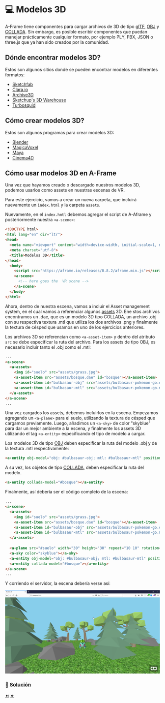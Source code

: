 # :computer: Modelos 3D
A-Frame tiene componentes para cargar archivos de 3D de tipo [glTF](https://aframe.io/docs/0.8.0/components/gltf-model.html), [OBJ](https://aframe.io/docs/0.8.0/components/obj-model.html) y [COLLADA](https://aframe.io/docs/0.8.0/components/collada-model.html). Sin embargo, es posible escribir componentes que puedan manejar prácticamente cualquier formato, por ejemplo PLY, FBX, JSON o three.js que ya han sido creados por la comunidad.

## Dónde encontrar modelos 3D?
Estos son algunos sitios donde se pueden encontrar modelos en diferentes formatos:

* [Sketchfab](https://sketchfab.com/)
* [Clara.io](https://clara.io/)
* [Archive3D](https://archive3d.net/)
* [Sketchup's 3D Warehouse](https://3dwarehouse.sketchup.com/)
* [Turbosquid](https://www.turbosquid.com/Search/3D-Models/free)

## Cómo crear modelos 3D?
Estos son algunos programas para crear modelos 3D:

* [Blender](https://www.blender.org/)
* [MagicaVoxel](https://ephtracy.github.io/)
* [Maya](https://www.autodesk.com/products/maya/overview)
* [Cinema4D](https://www.maxon.net/en-us/)

## Cómo usar modelos 3D en A-Frame
Una vez que hayamos creado o descargado nuestros modelos 3D, podemos usarlos como assets en nuestras escenas de VR.

Para este ejercicio, vamos a crear un nueva carpeta, que incluirá nuevamente un `index.html` y la carpeta `assets`.

Nuevamente, en el `index.hmtl` debemos agregar el script de A-Aframe y posteriormente nuestra `<a-scene>`:

```html
<!DOCTYPE html>
<html lang="en" dir="ltr">
<head>
  <meta name="viewport" content="width=device-width, initial-scale=1, maximum-scale=1">
  <meta charset="utf-8">
  <title>Modelos 3D</title>
</head>
  <body>
    <script src="https://aframe.io/releases/0.8.2/aframe.min.js"></script>
    <a-scene>
      <!-- here goes the  VR scene -->
    </a-scene>
  </body>
</html>
````

Ahora, dentro de nuestra escena, vamos a incluir el Asset management system, en el cual vamos a referenciar algunos [assets](https://github.com/fcor/aframe-workshop/tree/master/docs/code/8.%203D/assets) 3D. Ene stos archivos encontramos un .dae, que es un modelo 3D tipo COLLADA, un archivo .obj con su respectiva textura .mtl que utiliza los dos archivos .png y finalmente la textura de césped que usamos en uno de los ejercicios anteriores.

Los archivos 3D se referencian como `<a-asset-item>` y dentro del atributo `src` se debe especificar la ruta del archivo. Para los assets de tipo OBJ, es necesario incluir tanto el .obj como el .mtl:

```html
...
<a-scene>
  <a-assets>
    <img id="suelo" src="assets/grass.jpg">
    <a-asset-item src="assets/bosque.dae" id="bosque"></a-asset-item>
    <a-asset-item id="bulbasaur-obj" src="assets/bulbasaur-pokemon-go.obj"></a-asset-item>
    <a-asset-item id="bulbasaur-mtl" src="assets/bulbasaur-pokemon-go.mtl"></a-asset-item>
  </a-assets>
</a-scene>
...
```

Una vez cargados los assets, debemos incluirlos en la escena. Empezamos agregando un `<a-plane>` para el suelo, utilizando la textura de césped que cargamos previamente. Luego, añadimos un `<a-sky>` de color "skyblue" para dar un mejor ambiente a la escena, y finalmente los assets 3D utilizando el tag `<a-entity>` especificando el tipo de modelo a cargar.

Los modelos 3D de tipo [OBJ](https://aframe.io/docs/0.8.0/components/obj-model.html) deben especificar la ruta del modelo .obj y de la textura .mtl respectivamente:

```html
<a-entity obj-model="obj: #bulbasaur-obj; mtl: #bulbasaur-mtl" position="0 0 -6" scale="0.15 0.15 0.15"></a-entity>
```

A su vez, los objetos de tipo [COLLADA](https://aframe.io/docs/0.8.0/components/collada-model.html), deben especificar la ruta del modelo.

```html
<a-entity collada-model="#bosque"></a-entity>
```

Finalmente, así debería ser el código completo de la escena:

```html
...
<a-scene>
  <a-assets>
    <img id="suelo" src="assets/grass.jpg">
    <a-asset-item src="assets/bosque.dae" id="bosque"></a-asset-item>
    <a-asset-item id="bulbasaur-obj" src="assets/bulbasaur-pokemon-go.obj"></a-asset-item>
    <a-asset-item id="bulbasaur-mtl" src="assets/bulbasaur-pokemon-go.mtl"></a-asset-item>
  </a-assets>

  <a-plane src="#suelo" width="30" height="30" repeat="10 10" rotation="-90 0 0"></a-plane>
  <a-sky color="skyblue"></a-sky>
  <a-entity obj-model="obj: #bulbasaur-obj; mtl: #bulbasaur-mtl" position="0 0 -6" scale="0.15 0.15 0.15"></a-entity>
  <a-entity collada-model="#bosque"></a-entity>
</a-scene>
...
```

Y corriendo el servidor, la escena debería verse así:

<p align="center">
<img src="../docs/img/3D.png" alt="A-Frame">
</p>

### 📝 [Solución](https://github.com/fcor/aframe-workshop/tree/master/docs/code/8.%203D)

[⏪](https://github.com/fcor/aframe-workshop/blob/master/ex/7.md)  [⏩](https://github.com/fcor/aframe-workshop/blob/master/ex/9.md)
